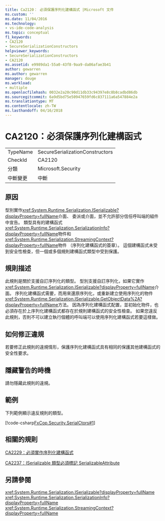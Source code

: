 ```yaml
---
title: Ca2120： 必須保護序列化建構函式 |Microsoft 文件
ms.custom: ''
ms.date: 11/04/2016
ms.technology:
- vs-ide-code-analysis
ms.topic: conceptual
f1_keywords:
- CA2120
- SecureSerializationConstructors
helpviewer_keywords:
- SecureSerializationConstructors
- CA2120
ms.assetid: e9989da1-55a0-43f8-9aa9-da86afae3b41
author: gewarren
ms.author: gewarren
manager: douge
ms.workload:
- multiple
ms.openlocfilehash: 0032e2a20c90d11db33c94397e8c8b8cadbd86db
ms.sourcegitcommit: 6a9d5bd75e50947659fd6c837111a6a547884e2a
ms.translationtype: MT
ms.contentlocale: zh-TW
ms.lasthandoff: 04/16/2018
---
```

# <a name="ca2120-secure-serialization-constructors"></a>CA2120：必須保護序列化建構函式
|||  
|-|-|  
|TypeName|SecureSerializationConstructors|  
|CheckId|CA2120|  
|分類|Microsoft.Security|  
|中斷變更|中斷|  
  
## <a name="cause"></a>原因  
 型別實作<xref:System.Runtime.Serialization.ISerializable?displayProperty=fullName>介面、 委派或介面，並不允許部分信任呼叫端的組件中宣告。 類型具有的建構函式<xref:System.Runtime.Serialization.SerializationInfo?displayProperty=fullName>物件和<xref:System.Runtime.Serialization.StreamingContext?displayProperty=fullName>物件 （序列化建構函式的簽章）。 這個建構函式未受到安全性檢查，但一個或多個規則建構函式類型中受到保護。  
  
## <a name="rule-description"></a>規則描述  
 此規則是關於支援自訂序列化的類型。 型別支援自訂序列化，如果它實作<xref:System.Runtime.Serialization.ISerializable?displayProperty=fullName>介面。 序列化建構函式需要，而用來還原序列化，或重新建立使用序列化的物件<xref:System.Runtime.Serialization.ISerializable.GetObjectData%2A?displayProperty=fullName>方法。 因為序列化建構函式配置，並初始化物件，也必須存在於上序列化建構函式都存在於規則建構函式的安全性檢查。 如果您違反此規則，否則不可以建立執行個體的呼叫端可以使用序列化建構函式若要這樣做。  
  
## <a name="how-to-fix-violations"></a>如何修正違規  
 若要修正此規則的違規情形，保護序列化建構函式具有相同的保護其他建構函式的安全性要求。  
  
## <a name="when-to-suppress-warnings"></a>隱藏警告的時機  
 請勿隱藏此規則的違規。  
  
## <a name="example"></a>範例  
 下列範例顯示違反規則的類型。  
  
 [!code-csharp[FxCop.Security.SerialCtors#1](../code-quality/codesnippet/CSharp/ca2120-secure-serialization-constructors_1.cs)]  
  
## <a name="related-rules"></a>相關的規則  
 [CA2229：必須實作序列化建構函式](../code-quality/ca2229-implement-serialization-constructors.md)  
  
 [CA2237：ISerializable 類型必須標記 SerializableAttribute](../code-quality/ca2237-mark-iserializable-types-with-serializableattribute.md)  
  
## <a name="see-also"></a>另請參閱  
 <xref:System.Runtime.Serialization.ISerializable?displayProperty=fullName>   
 <xref:System.Runtime.Serialization.SerializationInfo?displayProperty=fullName>   
 <xref:System.Runtime.Serialization.StreamingContext?displayProperty=fullName>